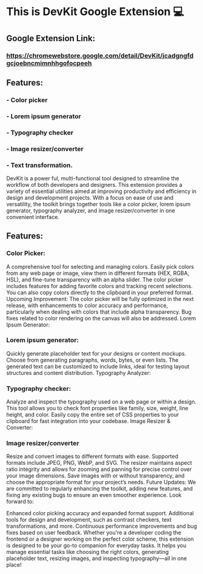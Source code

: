 # This is DevKit Google Extension 💻

## Google Extension Link: 
### https://chromewebstore.google.com/detail/DevKit/jcadgngfdgcjoebncmimnhhgofocpeeh

## Features:

### - Color picker
### - Lorem ipsum generator
### - Typography checker
### - Image resizer/converter
### - Text transformation.


DevKit is a power  ful, multi-functional tool designed to streamline the workflow of both developers and designers. This extension provides a variety of essential utilities aimed at improving productivity and efficiency in design and development projects. With a focus on ease of use and versatility, the toolkit brings together tools like a color picker, lorem ipsum generator, typography analyzer, and image resizer/converter in one convenient interface.

## Features:
### Color Picker:

A comprehensive tool for selecting and managing colors. Easily pick colors from any web page or image, view them in different formats (HEX, RGBA, HSL), and fine-tune transparency with an alpha slider. The color picker includes features for adding favorite colors and tracking recent selections. You can also copy colors directly to the clipboard in your preferred format.
Upcoming Improvement: The color picker will be fully optimized in the next release, with enhancements to color accuracy and performance, particularly when dealing with colors that include alpha transparency. Bug fixes related to color rendering on the canvas will also be addressed.
Lorem Ipsum Generator:

### Lorem ipsum generator:

Quickly generate placeholder text for your designs or content mockups. Choose from generating paragraphs, words, bytes, or even lists. The generated text can be customized to include links, ideal for testing layout structures and content distribution.
Typography Analyzer:

### Typography checker:

Analyze and inspect the typography used on a web page or within a design. This tool allows you to check font properties like family, size, weight, line height, and color. Easily copy the entire set of CSS properties to your clipboard for fast integration into your codebase.
Image Resizer & Converter:

### Image resizer/converter

Resize and convert images to different formats with ease. Supported formats include JPEG, PNG, WebP, and SVG. The resizer maintains aspect ratio integrity and allows for zooming and panning for precise control over your image dimensions. Save images with or without transparency, and choose the appropriate format for your project’s needs.
Future Updates:
We are committed to regularly enhancing the toolkit, adding new features, and fixing any existing bugs to ensure an even smoother experience. Look forward to:

Enhanced color picking accuracy and expanded format support.
Additional tools for design and development, such as contrast checkers, text transformations, and more.
Continuous performance improvements and bug fixes based on user feedback.
Whether you're a developer coding the frontend or a designer working on the perfect color scheme, this extension is designed to be your go-to companion for everyday tasks. It helps you manage essential tasks like choosing the right colors, generating placeholder text, resizing images, and inspecting typography—all in one place!

